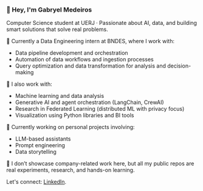 ### 👋 Hey, I'm Gabryel Medeiros

Computer Science student at UERJ · Passionate about AI, data, and building smart solutions that solve real problems.

🔧 Currently a Data Engineering intern at BNDES, where I work with:
- Data pipeline development and orchestration
- Automation of data workflows and ingestion processes
- Query optimization and data transformation for analysis and decision-making

🔬 I also work with:
- Machine learning and data analysis
- Generative AI and agent orchestration (LangChain, CrewAI)
- Research in Federated Learning (distributed ML with privacy focus)
- Visualization using Python libraries and BI tools

🌱 Currently working on personal projects involving:
- LLM-based assistants
- Prompt engineering
- Data storytelling

📌 I don’t showcase company-related work here, but all my public repos are real experiments, research, and hands-on learning.

Let's connect: [LinkedIn](https://www.linkedin.com/in/gabryel-medeiross).
